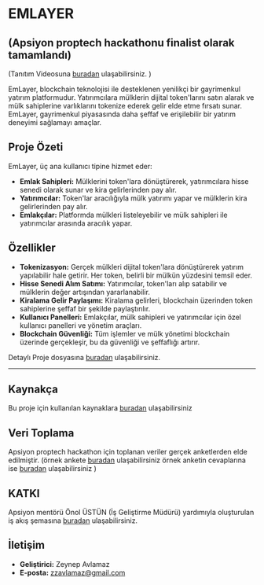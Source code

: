 # EMLAYER
## (Apsiyon proptech hackathonu finalist olarak tamamlandı)


(Tanıtım Videosuna [buradan](https://www.youtube.com/watch?v=7OkcZbNiTVg) ulaşabilirsiniz. )

EmLayer, blockchain teknolojisi ile desteklenen yenilikçi bir gayrimenkul yatırım platformudur. Yatırımcılara mülklerin dijital token'larını satın alarak ve mülk sahiplerine varlıklarını tokenize ederek gelir elde etme fırsatı sunar. EmLayer, gayrimenkul piyasasında daha şeffaf ve erişilebilir bir yatırım deneyimi sağlamayı amaçlar.

## Proje Özeti

EmLayer, üç ana kullanıcı tipine hizmet eder:
- **Emlak Sahipleri:** Mülklerini token'lara dönüştürerek, yatırımcılara hisse senedi olarak sunar ve kira gelirlerinden pay alır.
- **Yatırımcılar:** Token'lar aracılığıyla mülk yatırımı yapar ve mülklerin kira gelirlerinden pay alır.
- **Emlakçılar:** Platformda mülkleri listeleyebilir ve mülk sahipleri ile yatırımcılar arasında aracılık yapar.


## Özellikler

- **Tokenizasyon:** Gerçek mülkleri dijital token'lara dönüştürerek yatırım yapılabilir hale getirir. Her token, belirli bir mülkün yüzdesini temsil eder.
- **Hisse Senedi Alım Satımı:** Yatırımcılar, token'ları alıp satabilir ve mülklerin değer artışından yararlanabilir.
- **Kiralama Gelir Paylaşımı:** Kiralama gelirleri, blockchain üzerinden token sahiplerine şeffaf bir şekilde paylaştırılır.
- **Kullanıcı Panelleri:** Emlakçılar, mülk sahipleri ve yatırımcılar için özel kullanıcı panelleri ve yönetim araçları.
- **Blockchain Güvenliği:** Tüm işlemler ve mülk yönetimi blockchain üzerinde gerçekleşir, bu da güvenliği ve şeffaflığı artırır.

Detaylı Proje dosyasına [buradan](https://github.com/zeynepavlamaz/EMLAYER/blob/main/PROJE%20ADI%20%3A%20EMLAYER.pdf) ulaşabilirsiniz.

-----------------------------------------------------------------------------------------------------------------------------------------------------------------------------------------


## Kaynakça
  Bu proje için kullanılan kaynaklara [buradan](https://github.com/zeynepavlamaz/EMLAYER/tree/main/KAYNAKC%CC%A7A) ulaşabilirsiniz


## Veri Toplama

Apsiyon proptech hackathon için toplanan veriler gerçek anketlerden elde edilmiştir.
(örnek ankete [buradan](https://forms.gle/DSSAZfuT79Gdu6Gz6) ulaşabilirsiniz
örnek anketin cevaplarına ise [buradan](https://github.com/zeynepavlamaz/EMLAYER/tree/main/EMLAYER%20(Yan%C4%B1tlar)) ulaşabilirsiniz )


## KATKI 
Apsiyon mentörü Önol ÜSTÜN (İş Geliştirme Müdürü) yardımıyla oluşturulan iş akış şemasına [buradan](https://github.com/zeynepavlamaz/EMLAYER/blob/main/I%CC%87S%CC%A7%20AKIS%CC%A7%20S%CC%A7EMASI.pdf) ulaşabilirsiniz.

  












## İletişim

- **Geliştirici:** Zeynep Avlamaz
- **E-posta:** zzavlamaz@gmail.com
